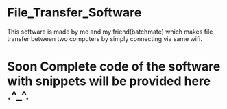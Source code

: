 # File_Transfer_Software
 This software is made by me and my friend(batchmate) which makes file transfer between two computers by simply connecting via same wifi. 

# Soon Complete code of the software with snippets will be provided here .^_^.
